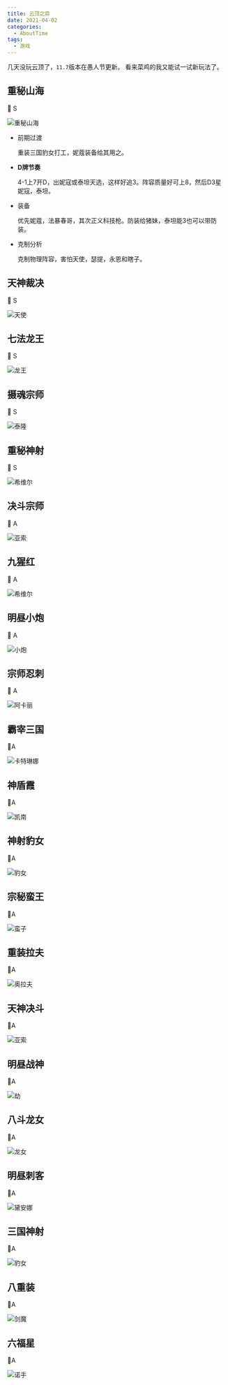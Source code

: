 ```yaml
---
title: 云顶之弈
date: 2021-04-02
categories:
  - AboutTime
tags:
  - 游戏
---
```


几天没玩云顶了，`11.7`版本在愚人节更新。
看来菜鸡的我又能试一试新玩法了。

<!-- more -->

## 重秘山海

:pushpin: S

![重秘山海](https://cdn.jsdelivr.net/gh/xunlu1998/blogImg/img/20210402214706.png)

<ul>
    <li>前期过渡</li>
        <p>重装三国豹女打工，妮蔻装备给其用之。</p>
    <li><strong>D牌节奏</strong></li>
        <p>4-1上7开D，出妮寇或泰坦天选，这样好追3。阵容质量好可上8，然后D3星妮寇，泰坦。</p>
    <li>装备</li><p>优先妮蔻，法暴春哥，其次正义科技枪。防装给猪妹，泰坦能3也可以带防装。</p>
    <li>克制分析</li>
        <p>
        克制物理阵容，害怕天使，瑟提，永恩和瞎子。
        </p>
</ul>

## 天神裁决

:pushpin: S

![天使](https://cdn.jsdelivr.net/gh/xunlu1998/blogImg/img/20210402224857.png)

## 七法龙王

:pushpin: S

![龙王](https://cdn.jsdelivr.net/gh/xunlu1998/blogImg/img/20210402225947.png)

## 摄魂宗师

:pushpin: S

![泰隆](https://cdn.jsdelivr.net/gh/xunlu1998/blogImg/img/20210402230233.png)

## 重秘神射

:pushpin: S

![希维尔](https://cdn.jsdelivr.net/gh/xunlu1998/blogImg/img/20210402230458.png)

## 决斗宗师

:pushpin: A

![亚索](https://cdn.jsdelivr.net/gh/xunlu1998/blogImg/img/20210402232103.png)

## 九猩红

:pushpin: A

![希维尔](https://cdn.jsdelivr.net/gh/xunlu1998/blogImg/img/20210403003526.png)

## 明昼小炮

:pushpin: A

![小炮](https://cdn.jsdelivr.net/gh/xunlu1998/blogImg/img/20210403003641.png)

## 宗师忍刺

:pushpin: A

![阿卡丽](https://cdn.jsdelivr.net/gh/xunlu1998/blogImg/img/20210403003719.png)

## 霸宰三国

:pushpin:A

![卡特琳娜](https://cdn.jsdelivr.net/gh/xunlu1998/blogImg/img/20210403003809.png)

## 神盾霞

:pushpin:A

![凯南](https://cdn.jsdelivr.net/gh/xunlu1998/blogImg/img/20210403003907.png)

## 神射豹女

:pushpin:A

![豹女](https://cdn.jsdelivr.net/gh/xunlu1998/blogImg/img/20210403004025.png)

## 宗秘蛮王

:pushpin:A

![蛮子](https://cdn.jsdelivr.net/gh/xunlu1998/blogImg/img/20210403004140.png)

## 重装拉夫

:pushpin:A

![奥拉夫](https://cdn.jsdelivr.net/gh/xunlu1998/blogImg/img/20210403014546.png)

## 天神决斗

:pushpin:A

![亚索](https://cdn.jsdelivr.net/gh/xunlu1998/blogImg/img/20210403014511.png)

## 明昼战神

:pushpin:A

![劫](https://cdn.jsdelivr.net/gh/xunlu1998/blogImg/img/20210403014441.png)

## 八斗龙女

:pushpin:A

![龙女](https://cdn.jsdelivr.net/gh/xunlu1998/blogImg/img/20210403014407.png)

## 明昼刺客

:pushpin:A

![黛安娜](https://cdn.jsdelivr.net/gh/xunlu1998/blogImg/img/20210403014331.png)

## 三国神射

:pushpin:A

![豹女](https://cdn.jsdelivr.net/gh/xunlu1998/blogImg/img/20210403014241.png)

## 八重装

:pushpin:A

![剑魔](https://cdn.jsdelivr.net/gh/xunlu1998/blogImg/img/20210403014201.png)

## 六福星

:pushpin:A

![诺手](https://cdn.jsdelivr.net/gh/xunlu1998/blogImg/img/20210403013430.png)
